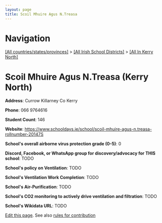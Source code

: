 ```yaml
---
layout: page
title: Scoil Mhuire Agus N.Treasa
---
```

# Navigation

[[All countries/states/provinces]](../../..) > [[All Irish School Districts]](../..) > [[All In Kerry North]](..)

# Scoil Mhuire Agus N.Treasa (Kerry North)

**Address**: Currow Killarney Co Kerry

**Phone**: 066 9764616

**Student Count**: 146

**Website**: <https://www.schooldays.ie/school/scoil-mhuire-agus-n.treasa-rollnumber-20147S>

**School's overall airborne virus protection grade (0-5)**: 0

**Discord, Facebook, or WhatsApp group for discovery/advocacy for THIS school**: TODO

**School's policy on Ventilation**: TODO

**School's Ventilation Work Completion**: TODO

**School's Air-Purification**: TODO

**School's CO2 monitoring to actively drive ventilation and filtration**: TODO

**School's Wikidata URL**: TODO


[Edit this page](https://github.com/ventilate-schools/Ireland/edit/main/./Kerry_North/Scoil_Mhuire_Agus_N.Treasa.md). See also [rules for contribution](../../../contribution-rules/)